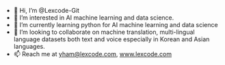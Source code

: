 - 👋 Hi, I’m @Lexcode-Git
- 👀 I’m interested in AI machine learning and data science.
- 🌱 I’m currently learning python for AI machine learning and data science
- 💞️ I’m looking to collaborate on machine translation, multi-lingual language datasets both text and voice especially in Korean and Asian languages. 
- 📫 Reach me at yham@lexcode.com, www.lexcode.com 

<!---
Lexcode-Git/Lexcode-Git is a ✨ special ✨ repository because its `README.md` (this file) appears on your GitHub profile.
You can click the Preview link to take a look at your changes.
--->
